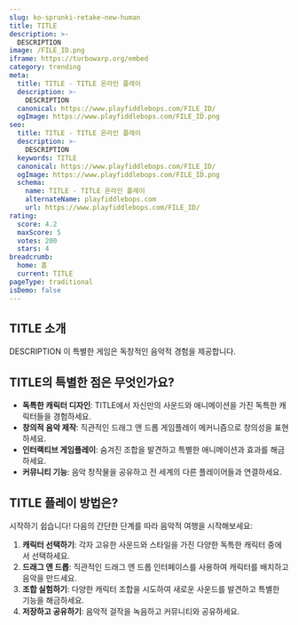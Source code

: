 ```yaml
---
slug: ko-sprunki-retake-new-human
title: TITLE
description: >-
  DESCRIPTION
image: /FILE_ID.png
iframe: https://turbowarp.org/embed
category: trending
meta:
  title: TITLE - TITLE 온라인 플레이
  description: >-
    DESCRIPTION
  canonical: https://www.playfiddlebops.com/FILE_ID/
  ogImage: https://www.playfiddlebops.com/FILE_ID.png
seo:
  title: TITLE - TITLE 온라인 플레이
  description: >-
    DESCRIPTION
  keywords: TITLE
  canonical: https://www.playfiddlebops.com/FILE_ID/
  ogImage: https://www.playfiddlebops.com/FILE_ID.png
  schema:
    name: TITLE - TITLE 온라인 플레이
    alternateName: playfiddlebops.com
    url: https://www.playfiddlebops.com/FILE_ID/
rating:
  score: 4.2
  maxScore: 5
  votes: 200
  stars: 4
breadcrumb:
  home: 홈
  current: TITLE
pageType: traditional
isDemo: false
---
```


## TITLE 소개

DESCRIPTION 이 특별한 게임은 독창적인 음악적 경험을 제공합니다.

## TITLE의 특별한 점은 무엇인가요?

- **독특한 캐릭터 디자인**: TITLE에서 자신만의 사운드와 애니메이션을 가진 독특한 캐릭터들을 경험하세요.
- **창의적 음악 제작**: 직관적인 드래그 앤 드롭 게임플레이 메커니즘으로 창의성을 표현하세요.
- **인터랙티브 게임플레이**: 숨겨진 조합을 발견하고 특별한 애니메이션과 효과를 해금하세요.
- **커뮤니티 기능**: 음악 창작물을 공유하고 전 세계의 다른 플레이어들과 연결하세요.

## TITLE 플레이 방법은?

시작하기 쉽습니다\! 다음의 간단한 단계를 따라 음악적 여행을 시작해보세요:

1. **캐릭터 선택하기**: 각자 고유한 사운드와 스타일을 가진 다양한 독특한 캐릭터 중에서 선택하세요.
1. **드래그 앤 드롭**: 직관적인 드래그 앤 드롭 인터페이스를 사용하여 캐릭터를 배치하고 음악을 만드세요.
1. **조합 실험하기**: 다양한 캐릭터 조합을 시도하여 새로운 사운드를 발견하고 특별한 기능을 해금하세요.
1. **저장하고 공유하기**: 음악적 걸작을 녹음하고 커뮤니티와 공유하세요.
